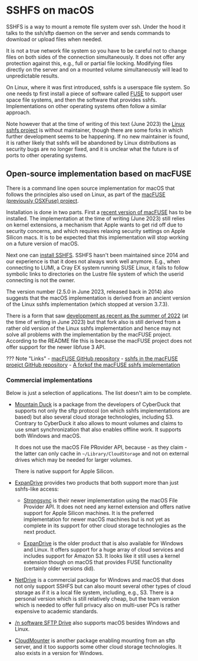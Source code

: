 # SSHFS on macOS

SSHFS is a way to mount a remote file system over ssh. Under the hood it talks to 
the ssh/sftp daemon on the server and sends commands to download or upload files when
needed.

It is not a true network file system so you have to be careful not to change files
on both sides of the connection simultaneously. It does not offer any protection
against this, e.g., full or partial file locking. Modifying files directly on 
the server and on a mounted volume simultaneously will lead to unpredictable results.

On Linux, where it was first introduced, sshfs is a userspace file system. So one needs
tp first install a piece of software called [FUSE](https://www.kernel.org/doc/html/next/filesystems/fuse.html)
to support user space file systems, and then the software that provides sshfs. 
Implementations on other operating systems often follow a similar approach.

Note however that at the time of writing of this text (June 2023) the
[Linux sshfs project](https://github.com/libfuse/sshfs) is without maintainer, though there are
some forks in which further development seems to be happening. If no new maintainer is
found, it is rather likely that sshfs will be abandoned by Linux distributions as security bugs
are no longer fixed, and it is unclear what the future is of ports to other operating systems.


## Open-source implementation based on macFUSE

There is a command line open source implementation for macOS that follows the principles also
used on Linux, as part of the [macFUSE (previously OSXFuse) project](https://osxfuse.github.io/).

Installation is done in two parts. First a 
[recent version of macFUSE](https://github.com/osxfuse/osxfuse/releases) 
has to be installed. 
The implementation at the time of writing (June 2023) still relies on kernel extensions, a mechanism 
that Apple wants to get rid off due to security concerns, and which requires relaxing security
settings on Apple Silicon macs. It is to be expected that this implementation will stop working on 
a future version of macOS. 

Next one can [install SSHFS](https://github.com/osxfuse/osxfuse/releases). SSHFS hasn't been maintained
since 2014 and our experience is that it does not always work well anymore. E.g., when connecting to 
LUMI, a Cray EX system running SUSE Linux, it fails to follow symbolic links to directories on the 
Lustre file system of which the userid connecting is not the owner.

The version number (2.5.0 in June 2023, released back in 2014) also suggests that the macOS implementation
is derived from an ancient version of the Linux sshfs implementation (which stopped at version 3.7.3).

There is a form that saw [development as recent as the summer of 2022](https://github.com/tormodwill/macSSHFS)
(at the time of writing in June 2023) but that fork also is still derived 
from a rather old version of the Linux sshfs implementation and hence may not solve all problems with 
the implementation by the macFUSE project. According to the README file this is because the macFUSE 
project does not offer support for the newer libfuse 3 API.


??? Note "Links"
    -   [macFUSE GitHub repository]()
    -   [sshfs in the macFUSE proejct GitHub repository](https://github.com/osxfuse/sshfs)
    -   [A forkof the macFUSE sshfs implementation](https://github.com/tormodwill/macSSHFS)


### Commercial implementations

Below is just a selection of applications. The list doesn't aim to be complete.

-   [Mountain Duck](https://mountainduck.io/) is a package from the developers of
    CyberDuck that supports not only the sftp protocol (on which sshfs implementations
    are based) but also several cloud storage technologies, including S3. Contrary to
    CyberDuck it also allows to mount volumes and claims to use smart synchronization
    that also enables offline work. It supports both Windows and macOS.

    It does not use the macOS File PRovider API, because - as they claim - the latter
    can only cache in `~/Library/CloudStorage` and not on external drives which may be
    needed for larger volumes.

    There is native support for Apple Silicon.

-   [ExpanDrive](https://www.expandrive.com/) provides two products that both support more
    than just sshfs-like access:

    -   [Strongsync](https://www.expandrive.com/strongsync/) is their newer implementation 
        using the macOS File Provider API. It does not need any kernel extension and offers
        native support for Apple Silicon machines. It is the preferred implementation for
        newer macOS machines but is not yet as complete in its support for other cloud
        storage technologies as the next product.

    -   [ExpanDrive](https://www.expandrive.com/desktop/) is the older product that is also
        available for Windows and Linux. It offers support for a huge array of cloud services
        and includes support for Amazon S3. It looks like it still uses a kernel extension though
        on macOS that provides FUSE functionality (certainly older versions did).


-   [NetDrive](https://www.netdrive.net/) is a commercial package for Windows and macOS that does not
    only support SSHFS but can also mount several other types of cloud storage as if it is a local file
    system, including, e.g., S3. There is a personal version which is still relatively cheap, but the
    team version which is needed to offer full privacy also on multi-user PCs is rather expensive to
    academic standards.

-   [/n software SFTP Drive](https://www.nsoftware.com/sftpdrive/) also supports macOS besides Windows and Linux.

-   [CloudMounter](https://cloudmounter.net/sftp-client-mac.html) is another package enabling mounting from an
    sftp server, and it too supports some other cloud storage technologies. It also exists in a version for Windows.


